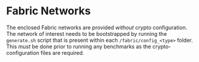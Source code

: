 # Fabric Networks

The enclosed Fabric networks are provided *without* crypto configuration. The network of interest needs to be bootstrapped by running the `generate.sh` script that is present within each `/fabric/config_<type>` folder. This *must* be done prior to running any benchmarks as the crypto-configuration files are required.